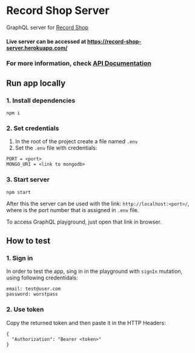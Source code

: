 # Record Shop Server

GraphQL server for [Record Shop](https://github.com/plaskevich/record-shop)

#### Live server can be accessed at https://record-shop-server.herokuapp.com/

### For more information, check [API Documentation](https://record-shop.stoplight.io)

## Run app locally
### 1. Install dependencies
`npm i`
### 2. Set credentials
1. In the root of the project create a file named `.env`
2. Set the `.env` file with credentials:
```
PORT = <port>
MONGO_URI = <link to mongodb>
```
### 3. Start server
`npm start`

After this the server can be used with the link: `http://localhost:<port>/`,
where <port> is the port number that is assigned in `.env` file.

To access GraphQL playground, just open that link in browser.

## How to test

### 1. Sign in

In order to test the app,  sing in in the playground with `signIn` mutation, using following credentidals:
```
email: test@user.com
password: worstpass
```
### 2. Use token
Copy the returned token and then paste it in the HTTP Headers:
```
{
  "Authorization": "Bearer <token>"
}
```
